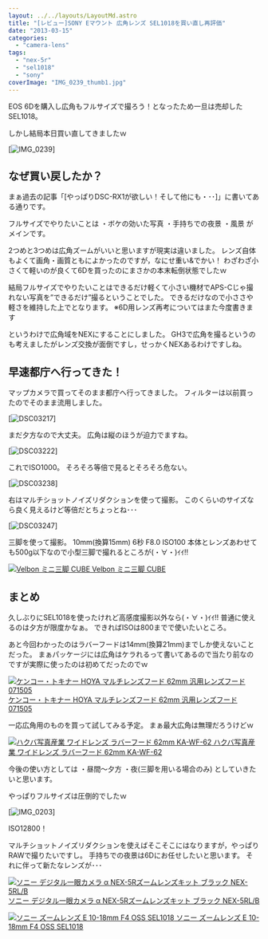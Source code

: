 ```yaml
---
layout: ../../layouts/LayoutMd.astro
title: "[レビュー]SONY Eマウント 広角レンズ SEL1018を買い直し再評価"
date: "2013-03-15"
categories: 
  - "camera-lens"
tags: 
  - "nex-5r"
  - "sel1018"
  - "sony"
coverImage: "IMG_0239_thumb1.jpg"
---
```


EOS 6Dを購入し広角もフルサイズで撮ろう！となったため一旦は売却したSEL1018。

しかし結局本日買い直してきましたｗ

[![IMG_0239](/wp/images/IMG_0239_thumb.jpg "IMG_0239")]

## なぜ買い戻したか？

まぁ過去の記事「[やっぱりDSC-RX1が欲しい！そして他にも・･･]」に書いてある通りです。

フルサイズでやりたいことは ・ボケの効いた写真 ・手持ちでの夜景 ・風景 がメインです。

2つめと3つめは広角ズームがいいと思いますが現実は違いました。 レンズ自体もよくて画角・画質ともによかったのですが，なにせ重い&でかい！ わざわざ小さくて軽いのが良くて6Dを買ったのにまさかの本末転倒状態でしたｗ

結局フルサイズでやりたいことはできるだけ軽くて小さい機材でAPS-Cじゃ撮れない写真を”できるだけ”撮るということでした。 できるだけなので小ささや軽さを維持した上でとなります。 ※6D用レンズ再考についてはまた今度書きます

というわけで広角域をNEXにすることにしました。 GH3で広角を撮るというのも考えましたがレンズ交換が面倒ですし，せっかくNEXあるわけですしね。

## 早速都庁へ行ってきた！

マップカメラで買ってそのまま都庁へ行ってきました。 フィルターは以前買ったのでそのまま流用しました。

[![DSC03217](/wp/images/DSC03217_thumb.jpg "DSC03217")]

まだ夕方なので大丈夫。 広角は縦のほうが迫力でますね。

[![DSC03222](/wp/images/DSC03222_thumb.jpg "DSC03222")]

これでISO1000。 そろそろ等倍で見るとそろそろ危ない。

[![DSC03238](/wp/images/DSC03238_thumb.jpg "DSC03238")]

右はマルチショットノイズリダクションを使って撮影。 このくらいのサイズなら良く見えるけど等倍だとちょっとね･･･

[![DSC03247](/wp/images/DSC03247_thumb.jpg "DSC03247")]

三脚を使って撮影。 10mm(換算15mm) 6秒 F8.0 ISO100 本体とレンズあわせても500g以下なので小型三脚で撮れるところが(・∀・)ｲｲ!!

 [![Velbon ミニ三脚 CUBE](/wp/images/41AlUOyDNOL._SL160_.jpg) Velbon ミニ三脚 CUBE](https://www.amazon.co.jp/exec/obidos/ASIN/B004AFCFGI/mizuka123-22/ref=nosim)

## まとめ

久しぶりにSEL1018を使ったけれど高感度撮影以外なら(・∀・)ｲｲ!! 普通に使えるのは夕方が限度かなぁ。 できればISOは800までで使いたいところ。

あと今回わかったのはラバーフードは14mm(換算21mm)までしか使えないことだった。 まぁパッケージには広角はケラれるって書いてあるので当たり前なのですが実際に使ったのは初めてだったのでｗ

 [![ケンコー・トキナー HOYA マルチレンズフード 62mm 汎用レンズフード 071505](/wp/images/31BzmFi6N1L._SL160_.jpg) ケンコー・トキナー HOYA マルチレンズフード 62mm 汎用レンズフード 071505](https://www.amazon.co.jp/exec/obidos/ASIN/B001CN3GNC/mizuka123-22/ref=nosim)

一応広角用のものを買って試してみる予定。 まぁ最大広角は無理だろうけどｗ

 [![ハクバ写真産業 ワイドレンズ ラバーフード 62mm KA-WF-62](/wp/images/41PoOHMmBAL._SL160_.jpg) ハクバ写真産業 ワイドレンズ ラバーフード 62mm KA-WF-62](https://www.amazon.co.jp/exec/obidos/ASIN/B003A8OLTA/mizuka123-22/ref=nosim)

今後の使い方としては ・昼間～夕方 ・夜(三脚を用いる場合のみ) としていきたいと思います。

やっぱりフルサイズは圧倒的でしたｗ

[![IMG_0203](/wp/images/IMG_0203_thumb.jpg "IMG_0203")]

ISO12800！

マルチショットノイズリダクションを使えばそこそこにはなりますが，やっぱりRAWで撮りたいですし。 手持ちでの夜景は6Dにお任せしたいと思います。 それに伴って新たなレンズが･･･

 [![ソニー デジタル一眼カメラ α NEX-5Rズームレンズキット ブラック NEX-5RL/B](/wp/images/41Ihx2NlCKL._SL160_.jpg) ソニー デジタル一眼カメラ α NEX-5Rズームレンズキット ブラック NEX-5RL/B](https://www.amazon.co.jp/exec/obidos/ASIN/B009Z3PCII/mizuka123-22/ref=nosim)

 [![ソニー ズームレンズ E 10-18mm F4 OSS SEL1018](/wp/images/31C%2BEiE2-%2BL._SL160_.jpg) ソニー ズームレンズ E 10-18mm F4 OSS SEL1018](https://www.amazon.co.jp/exec/obidos/ASIN/B009Z3PBZC/mizuka123-22/ref=nosim)
